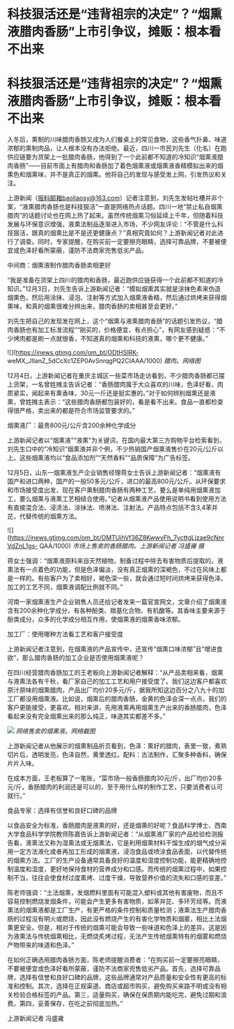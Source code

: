 # 科技狠活还是“违背祖宗的决定”？“烟熏液腊肉香肠”上市引争议，摊贩：根本看不出来

# 科技狠活还是“违背祖宗的决定”？“烟熏液腊肉香肠”上市引争议，摊贩：根本看不出来

入冬后，熏制的川味腊肉香肠又成为人们餐桌上的常见食物，这些香气扑鼻、味道浓郁的熏制肉品，让人根本没有办法拒绝。最近，四川一市民刘先生（化名）在跑供应链要为货架上一批腊肉香肠，他得到了一个此前都不知道的冷知识“烟熏液腊肉香肠”——目前市面上有腊肉和香肠加了着色烟熏液或烟熏液香精模拟出来的烟熏色和烟熏味，并不是真正的烟熏。他将自己的发现与感受发上网，引发热议和关注。

上游新闻（报料邮箱baoliaosy@163.com）记者注意到，刘先生发帖吐槽并非个案，“液熏腊肉香肠也是科技狠活”一直是网络热点话题。四川一地“禁止私自烟熏腊肉”的话题讨论也在网上热了起来。虽然传统烟熏习俗延续上千年，但随着科技发展与环保意识增强，液熏法制品逐渐进入市场，不少网友评论：“不管是什么科技狠活，跟真的烟熏比是不是还更健康点？”真相究竟如何？上游新闻记者对此进行了调查。同时，专家提醒，在购买前一定要擦亮眼睛，选择可靠品牌，不要被便宜或色泽好看所蒙蔽，谨防不法商家兜售低劣产品。

中间商：烟熏液制作腊肉香肠卖相更好

“我是准备在货架上四川的腊肉和香肠，最近跑供应链获得一个此前都不知道的冷知识。”12月3日，刘先生告诉上游新闻记者：“模拟烟熏其实就是涂抹色素来伪造烟熏色，然后用涂抹、浸泡、注射等方式加入烟熏液香精，然后通过烘烤来获得烟熏味，和真的烟熏很难分辨出来，腊肉香肠的卖相甚至会更好。”

刘先生把自己的发现发在网上，这个“烟熏与液熏腊肉香肠”的话题引发热议，“腊肉香肠也有加工标准流程”“刚买的，价格便宜，有点担心”，有网友感到疑惑：“不少烤肉都是刷一点就很香，不知道真的烟熏和科技的液熏，哪个更不健康。”

![](https://inews.gtimg.com/om_bt/ODtHSlRK-
weMX_JIlanZ_5dCcXc1ZEP0AvSnrqgPQ2CIAAA/1000) _腊肉。网络图_

12月4日，上游新闻记者在重庆主城区一些菜市场走访看到，不少腊肉香肠都已摆上货架，一名曾姓摊主告诉记者：“香肠腊肉属于大众喜欢的川味，色泽好看，肉质紧实，闻起来有熏香味，30元一斤还是挺实惠的。”对于如何辨别烟熏还是液熏，曾姓摊主表示：“这些腊肉香肠都包装好的，看是看不出来。食品一直都检查得很严格，卖出来的都是符合市场监管要求的。”

烟熏液厂：最贵800元/公斤含200余种化学成分

上游新闻记者以“烟熏液”“液熏”为关键词，在国内最大第三方购物平台检索看到，刘先生口中的“冷知识”烟熏液并非个例，不少热销国产烟熏液售价在20元/公斤以上。这些烟熏液均以“食品添加剂”“天然香料”“品质保障”为广告标签。

12月5日，山东一烟熏液生产企业销售经理蒋女士告诉上游新闻记者：“烟熏液有国产和进口两种，国产的一般50多元/公斤，进口的最高800元/公斤。从环保要求和市场接受度出发，现在客户熏制腊肉香肠有两种工艺，要么是单纯用烟熏液加工，要么烟熏与液熏工艺相结合使用。”记者从烟熏液产品使用说明书看到使用方法有直接混合法、浸渍法、涂抹法、喷淋法、注射法。产品特点包括不含3,4苯并芘，代替传统的烟熏方法。

![](https://inews.gtimg.com/om_bt/OMTUihVf36Z8KwwvFh_7ycttgLjzae9cNnrVdZnL1gs-
QAA/1000) _市场上售卖的香肠腊肉。上游新闻记者 冯盛雍 摄_

蒋女士强调：“烟熏液原料来自天然植物，制备过程中除去有害物质后提取的。液熏法有一点着色的功能，但是色泽偏淡，没有真正烟熏的深褐色，不过在风味上都是一样的。有些客户为了卖相好，褐色深一些，就会通过短时间烘烤来获得色泽。加工的工艺不同，烟熏液调配比例就不同。”

河南一家烟熏液生产企业销售人员还给记者发来一篇官宣网文，文章介绍了烟熏液含有200余种化学成分，有各种酚类、羰基化合物、有机酸等。其香味主要来源于酚类成分，众多的化学成分相互作用，使烟熏液的烟熏香味浓郁。

加工厂：使用哪种方法看工艺和客户接受度

上游新闻记者注意到，在烟熏液的产品宣传中，还宣传“烟熏口味浓郁”且“增进食欲”，那么腊肉香肠的加工企业是否使用烟熏液呢？

在四川经营腊肉香肠加工的王老板向上游新闻记者解释：“从产品卖相来看，烟熏与液熏法各有千秋，看厂家自己的加工工艺和用户接受度了。我们这边客户都喜欢原汁原味的烟熏腊肉，产品出厂均价20多元/斤，据我所知这边百分之八九十的加工厂都没用烟熏液。比如说，烟熏后的腊肉香肠，金黄的色泽会深一点点，我们的客户更能接受，更喜欢。相对来讲，先用液熏再用烟熏生产出来的香肠腊肉，色泽看起来没有完全烟熏出来的那么纯正，味道其实都差不多。”

![](https://inews.gtimg.com/om_bt/OTo_HeNrEuIxVQBbzt3vlmPIsFfld6_k2Aa2Z9nEtUQREAA/1000)
_网络售卖的烟熏液。网络截图_

上游新闻记者从他展示的烟熏制品折页看到，色泽：熏好的腊肉，表里一致，煮熟切片后，透明发亮，色泽自然，黄里透红。配料：古法制作，汇聚多种香料，确保片片入味。

在成本方面，王老板算了一笔账，“菜市场一般香肠腊肉30元/斤，出厂均价20多元/斤，香肠腊肉的利润还是可以的，至于用什么样的制作工艺，只要消费者认可就行。”

食品专家：选择有信誉和良好口碑的品牌

以食品安全为标准，香肠腊肉是液熏的好，还是烟熏的好呢？食品科学博士、西南大学食品科学学院教师陈嘉告诉上游新闻记者：“从烟熏液厂家的产品检验检测报告看，液熏法又称为湿熏法或无烟熏法，它是利用烟熏材料干馏生成的烟气成分采用一定方法液化或者再加工形成的烟熏液，浸泡食品或喷涂食品表面，以代替传统的烟熏方法。工厂的生产设备通常具备良好的温度和湿度控制功能，能更精确地控制温度和湿度，更好地保持食材的营养成分和口感。而传统的烟熏过程中，如果控制不当，往往会使食材过度熏烤、过度干燥，导致营养价值的流失和口感的变差。”

陈老师强调：“土法烟熏，发烟燃料里面有可能混入塑料或其他有害废物，而且不容易控制燃烧发烟条件，可能会产生更多有害物质，如苯并芘、多环芳烃等。而液熏法的烟熏液都是工厂生产，有更严格的条件控制和质量检测；液熏法生产腊肉香肠的过程没有明火或燃烧，因此没有燃烧产生的有害化学物质和烟雾，相比土法烟熏更安全。但是，相对于传统的烟熏可能会导致一些味道和色泽上的差异。这是因为液熏法与传统烟熏相比，无燃烧炙烤过程，无法产生传统烟熏特有的烟雾和燃烧产物带来的味道和色泽。”

在如何正确选用腊肉香肠方面，陈老师提醒消费者：“在购买前一定要擦亮眼睛，不要被便宜或色泽好看所蒙蔽，谨防不法商家兜售低劣产品。首先，选择可靠品牌，选择有信誉和良好口碑的品牌，这些品牌通常对产品质量和安全性有更高的标准和控制。其次，选择在正规渠道、商店或超市购买，避免购买来路不明或没有相关检验合格标签的产品。第三，适量购买，确保在保质期内能吃完，避免过期和浪费。第四，妥善保存，在吃之前彻底加热。”

上游新闻记者 冯盛雍

